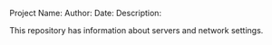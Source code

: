 Project Name: 
Author:
Date:
Description:


This repository has information about servers and network settings.
